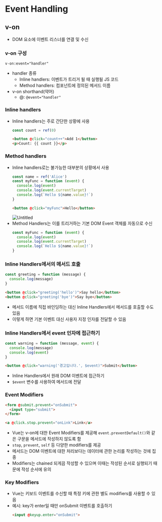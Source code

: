 # Event Handling

## v-on

- DOM 요소에 이벤트 리스너를 연결 및 수신

### v-on 구성
`v-on:event="handler"`
- handler 종류
    - Inline handlers: 이벤트가 트리거 될 때 실행될 JS 코드
    - Method handlers: 컴포넌트에 정의된 메서드 이름
- v-on shorthand(약어)
    - @: `@event="handler"`

### Inline handlers
- Inline handlers는 주로 간단한 상황에 사용
    ```jsx
    const count = ref(0)
    ```
    ```html
    <button @click="count++">Add 1</button>
    <p>Count: {{ count }}</p>
    ```

### Method handlers
- Inline handlers로는 불가능한 대부분의 상황에서 사용
    ```jsx
    const name = ref('Alice')
    const myFunc = function (event) {
      console.log(event)
      console.log(event.currentTarget)
      console.log(`Hello ${name.value}!`)
    }
    ```
    ```html
    <button @click="myFunc">Hello</button>
    ```
    ![Untitled](https://github.com/goldbutnew/TIL/assets/149566915/63c41c3e-b243-46d1-8bd9-ba75e16b57aa)
- Method Handlers는 이를 트리거하는 기본 DOM Event 객체를 자동으로 수신
    ```jsx
    const myFunc = function (event) {
      console.log(event)
      console.log(event.currentTarget)
      console.log(`Hello ${name.value}!`)
    }
    ```
    
### Inline Handlers에서의 메서드 호출
```jsx
const greeting = function (message) {
  console.log(message)
}
```
```html
<button @click="greeting('hello')">Say hello</button>
<button @click="greeting('bye')">Say bye</button>
```
- 메서드 이름에 직접 바인딩하는 대신 Inline Handlers에서 메서드를 호출할 수도 있음
- 이렇게 하면 기본 이벤트 대신 사용자 지정 인자를 전달할 수 있음


### Inline Handlers에서 event 인자에 접근하기
```jsx
const warning = function (message, event) {
  console.log(message)
  console.log(event)
}
```
```html
<button @click="warning('경고입니다.', $event)">Submit</button>
```
- Inline Handlers에서 원래 DOM 이벤트에 접근하기
- `$event` 변수를 사용하여 메서드에 전달


### Event Modifiers
```html
<form @submit.prevent="onSubmit">
  <input type="submit">
</form>

<a @click.stop.prevent="onLink">Link</a>
```
- Vue는 v-on에 대한 Event Modifiers를 제공해 `event.preventDefault()`와 같은 구문을 메서드에 작성하지 않도록 함
- `stop`, `prevent`, `self` 등 다양한 modifiers를 제공
- 메서드는 DOM 이벤트에 대한 처리보다는 데이터에 관한 논리를 작성하는 것에 집중
- Modifiers는 chained 되게끔 작성할 수 있으며 이때는 작성된 순서로 실행되기 때문에 작성 순서에 유의


### Key Modifiers
- Vue는 키보드 이벤트를 수신할 때 특정 키에 관한 별도 modifiers를 사용할 수 있음
- 예시: key가 enter일 때만 onSubmit 이벤트를 호출하기
    ```html
    <input @keyup.enter="onSubmit">
    ```